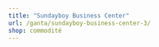 ```yaml
---
title: "Sundayboy Business Center"
url: /ganta/sundayboy-business-center-3/
shop: commodité
---
```

